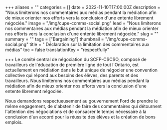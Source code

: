 +++
aliases = ""
categories = []
date = 2022-11-10T17:00:00Z
description = "Nous limiterons nos commentaires aux médias pendant la médiation afin de mieux orienter nos efforts vers la conclusion d'une entente librement négociée."
image = "/img/cupe-comms-social.png"
lead = "Nous limiterons nos commentaires aux médias pendant la médiation afin de mieux orienter nos efforts vers la conclusion d'une entente librement négociée."
slug = ""
summary = ""
tags = ["Bargaining"]
thumbnail = "/img/cupe-comms-social.png"
title = " Déclaration sur la limitation des commentaires aux médias"
toc = false
translationKey = "respectfully"

+++
Le comité central de négociation du SCFP-CSCSO, composé de travailleurs de l'éducation de première ligne de tout l'Ontario, est actuellement en médiation dans le but unique de négocier une convention collective qui répond aux besoins des élèves, des parents et des travailleurs. Nous limiterons nos commentaires aux médias pendant la médiation afin de mieux orienter nos efforts vers la conclusion d'une entente librement négociée.

Nous demandons respectueusement au gouvernement Ford de prendre le même engagement, de s'abstenir de faire des commentaires qui détournent l'attention des négociations et de consacrer le temps nécessaire à la conclusion d'un accord pour la réussite des élèves et la création de bons emplois.